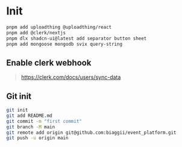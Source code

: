 # Init

```bash
pnpm add uploadthing @uploadthing/react
pnpm add @clerk/nextjs
pnpm dlx shadcn-ui@latest add separator button sheet
pnpm add mongoose mongodb svix query-string
```

## Enable clerk webhook

> https://clerk.com/docs/users/sync-data

## Git init

```bash
git init
git add README.md
git commit -m "first commit"
git branch -M main
git remote add origin git@github.com:biaggii/event_platform.git
git push -u origin main
```
